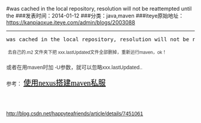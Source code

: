 #was cached in the local repository, resolution will not be reattempted until the
###发表时间：2014-01-12
###分类：java,maven
###iteye原始地址：<a href="https://kanpiaoxue.iteye.com/admin/blogs/2003088" target="_blank">https://kanpiaoxue.iteye.com/admin/blogs/2003088</a>

---

<div class="iteye-blog-content-contain" style="font-size: 14px;"> 
 <pre name="code" class="java">was cached in the local repository, resolution will not be reattempted until the update interval of nexus has elapsed or updates are forced</pre> 
 <p>&nbsp;<span style="color: #333333; font-family: Verdana, Arial, Helvetica, sans-serif; line-height: 26px; font-size: 12px;">去自己的.m2 文件夹下把 xxx.lastUpdated文件全部删掉，重新运行maven，ok！</span></p> 
 <p style="color: #333333; line-height: 26px; font-family: Verdana, Arial, Helvetica, sans-serif;">或者在用maven时加 -U参数，就可以忽略xxx.lastUpdated..</p> 
 <p style="color: #333333; line-height: 26px; font-family: Verdana, Arial, Helvetica, sans-serif;">参考：&nbsp;<a style="color: #000000; font-family: 'Microsoft YaHei'; font-size: 20px; line-height: 30px;" href="http://blog.csdn.net/happyteafriends/article/details/7451061">使用nexus搭建maven私服</a></p> 
 <p style="color: #333333; line-height: 26px; font-family: Verdana, Arial, Helvetica, sans-serif;">&nbsp;</p> 
 <p style="color: #333333; line-height: 26px; font-family: Verdana, Arial, Helvetica, sans-serif;"><a href="http://blog.csdn.net/happyteafriends/article/details/7451061">http://blog.csdn.net/happyteafriends/article/details/7451061</a></p> 
</div>